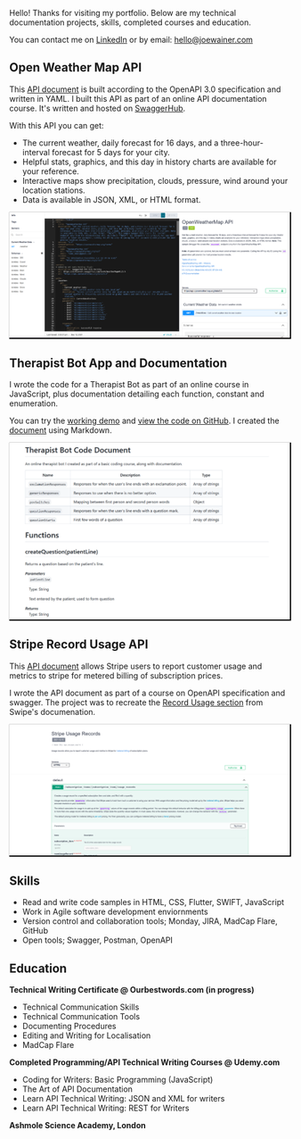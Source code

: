 Hello! Thanks for visiting my portfolio. Below are my technical documentation projects, skills, completed courses and education. 

You can contact me on [LinkedIn](https://www.linkedin.com/in/joe-wainer-67264078/) or by email: <hello@joewainer.com> 

## Open Weather Map API 

This [API document](https://app.swaggerhub.com/apis-docs/Joe99/WeatherMapAPI/2.5) is built according to the OpenAPI 3.0 specification and written in YAML. I built this API as part of an online API documentation course. It's written and hosted on [SwaggerHub](https://swagger.io/). 

With this API you can get: 
* The current weather, daily forecast for 16 days, and a three-hour-interval forecast for 5 days for your city. 
* Helpful stats, graphics, and this day in history charts are available for your reference. 
* Interactive maps show precipitation, clouds, pressure, wind around your location stations. 
* Data is available in JSON, XML, or HTML format.

<a href="https://app.swaggerhub.com/apis-docs/Joe99/WeatherMapAPI/2.5"><img src="resources/Openweatherapi.png" style="box-shadow: 1px 1px 1px 1px black;"/></a>

## Therapist Bot App and Documentation 

I wrote the code for a Therapist Bot as part of an online course in JavaScript, plus documentation detailing each function, constant and enumeration. 

You can try the [working demo](https://joewainer.github.io/therapist-bot/) and [view the code on GitHub](https://github.com/JoeWainer/therapist-bot/blob/main/index.html). I created the [document](https://github.com/JoeWainer/therapist-bot/blob/main/README.md) using Markdown.

<a href="https://github.com/JoeWainer/therapist-bot/blob/main/README.md"><img src="resources/therapistbotdoc.png" style="box-shadow: 1px 1px 1px 1px black;"/></a>

## Stripe Record Usage API 

This [API document](https://app.swaggerhub.com/apis-docs/JoeWainer/StripeUsageRecordsMock/2021-12-15/
) allows Stripe users to report customer usage and metrics to stripe for metered billing of subscription prices. 

I wrote the API document as part of a course on OpenAPI specification and swagger. The project was to recreate the [Record Usage section](https://stripe.com/docs/api/usage_records) from Swipe's documenation. 

<a href="https://app.swaggerhub.com/apis-docs/JoeWainer/StripeUsageRecordsMock/2021-12-15/"><img src="resources/recordusage.png" style="box-shadow: 1px 1px 1px 1px black;"/></a>
 
 ## Skills
 
 - Read and write code samples in HTML, CSS, Flutter, SWIFT, JavaScript
 - Work in Agile software development enviornments 
 - Version control and collaboration tools; Monday, JIRA, MadCap Flare, GitHub
 - Open tools; Swagger, Postman, OpenAPI

## Education

**Technical Writing Certificate @ Ourbestwords.com (in progress)**

- Technical Communication Skills
- Technical Communication Tools
- Documenting Procedures
- Editing and Writing for Localisation 
- MadCap Flare

**Completed Programming/API Technical Writing Courses @ Udemy.com**

- Coding for Writers: Basic Programming (JavaScript)
- The Art of API Documentation
- Learn API Technical Writing: JSON and XML for writers
- Learn API Technical Writing: REST for Writers

**Ashmole Science Academy, London**



